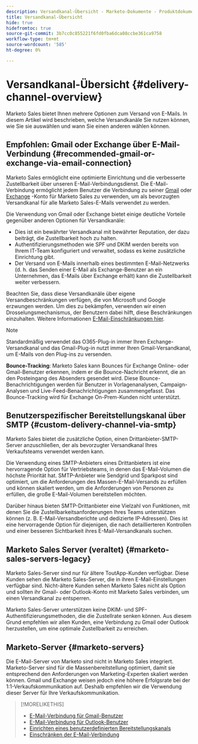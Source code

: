 ```yaml
---
description: Versandkanal-Übersicht - Marketo-Dokumente - Produktdokumentation
title: Versandkanal-Übersicht
hide: true
hidefromtoc: true
source-git-commit: 3b7cc0c855221f6fd0fba6dca08ccbe361ca9758
workflow-type: tm+mt
source-wordcount: '585'
ht-degree: 0%

---
```


# Versandkanal-Übersicht {#delivery-channel-overview}

Marketo Sales bietet Ihnen mehrere Optionen zum Versand von E-Mails. In diesem Artikel wird beschrieben, welche Versandkanäle Sie nutzen können, wie Sie sie auswählen und wann Sie einen anderen wählen können.

## Empfohlen: Gmail oder Exchange über E-Mail-Verbindung {#recommended-gmail-or-exchange-via-email-connection}

Marketo Sales ermöglicht eine optimierte Einrichtung und die verbesserte Zustellbarkeit über unseren E-Mail-Verbindungsdienst. Die E-Mail-Verbindung ermöglicht jedem Benutzer die Verbindung zu seiner [Gmail](/help/marketo/product-docs/marketo-sales-connect/email-plugins/gmail/email-connection-for-gmail-users.md) oder [Exchange](/help/marketo/product-docs/marketo-sales-connect/email-plugins/msc-for-outlook/email-connection-for-outlook-users.md) -Konto für Marketo Sales zu verwenden, um als bevorzugten Versandkanal für alle Marketo Sales-E-Mails verwendet zu werden.

Die Verwendung von Gmail oder Exchange bietet einige deutliche Vorteile gegenüber anderen Optionen für Versandkanäle:

* Dies ist ein bewährter Versandkanal mit bewährter Reputation, der dazu beiträgt, die Zustellbarkeit hoch zu halten.
* Authentifizierungsmethoden wie SPF und DKIM werden bereits von Ihrem IT-Team konfiguriert und verwaltet, sodass es keine zusätzliche Einrichtung gibt.
* Der Versand von E-Mails innerhalb eines bestimmten E-Mail-Netzwerks (d. h. das Senden einer E-Mail als Exchange-Benutzer an ein Unternehmen, das E-Mails über Exchange erhält) kann die Zustellbarkeit weiter verbessern.

Beachten Sie, dass diese Versandkanäle über eigene Versandbeschränkungen verfügen, die von Microsoft und Google erzwungen werden. Um dies zu bekämpfen, verwenden wir einen Drosselungsmechanismus, der Benutzern dabei hilft, diese Beschränkungen einzuhalten. Weitere Informationen [E-Mail-Einschränkungen hier](/help/marketo/product-docs/marketo-sales-connect/email/email-delivery/email-connection-throttling.md).

>[!NOTE]
>
>Standardmäßig verwendet das O365-Plug-in immer Ihren Exchange-Versandkanal und das Gmail-Plug-in nutzt immer Ihren Gmail-Versandkanal, um E-Mails von den Plug-ins zu versenden.

**Bounce-Tracking**: Marketo Sales kann Bounces für Exchange Online- oder Gmail-Benutzer erkennen, indem er die Bounce-Nachricht erkennt, die an den Posteingang des Absenders gesendet wird. Diese Bounce-Benachrichtigungen werden für Benutzer in Vorlagenanalysen, Campaign-Analysen und Live-Feed-Benachrichtigungen zusammengefasst. Das Bounce-Tracking wird für Exchange On-Prem-Kunden nicht unterstützt.

## Benutzerspezifischer Bereitstellungskanal über SMTP {#custom-delivery-channel-via-smtp}

Marketo Sales bietet die zusätzliche Option, einen Drittanbieter-SMTP-Server anzuschließen, der als bevorzugter Versandkanal Ihres Verkaufsteams verwendet werden kann.

Die Verwendung eines SMTP-Anbieters eines Drittanbieters ist eine hervorragende Option für Vertriebsteams, in denen das E-Mail-Volumen die höchste Priorität hat. SMTP-Anbieter wie Sendgrid und Sparkpost sind optimiert, um die Anforderungen des Massen-E-Mail-Versands zu erfüllen und können skaliert werden, um die Anforderungen von Personen zu erfüllen, die große E-Mail-Volumen bereitstellen möchten.

Darüber hinaus bieten SMTP-Drittanbieter eine Vielzahl von Funktionen, mit denen Sie die Zustellbarkeitsanforderungen Ihres Teams unterstützen können (z. B. E-Mail-Versandberichte und dedizierte IP-Adressen). Dies ist eine hervorragende Option für diejenigen, die nach detaillierteren Kontrollen und einer besseren Sichtbarkeit ihres E-Mail-Versandkanals suchen.

## Marketo Sales Server (veraltet) {#marketo-sales-servers-legacy}

Marketo Sales-Server sind nur für ältere ToutApp-Kunden verfügbar. Diese Kunden sehen die Marketo Sales-Server, die in ihren E-Mail-Einstellungen verfügbar sind. Nicht-ältere Kunden sehen Marketo Sales nicht als Option und sollten ihr Gmail- oder Outlook-Konto mit Marketo Sales verbinden, um einen Versandkanal zu entsperren.

Marketo Sales-Server unterstützen keine DKIM- und SPF-Authentifizierungsmethoden, die die Zustellrate senken können. Aus diesem Grund empfehlen wir allen Kunden, eine Verbindung zu Gmail oder Outlook herzustellen, um eine optimale Zustellbarkeit zu erreichen.

## Marketo-Server {#marketo-servers}

Die E-Mail-Server von Marketo sind nicht in Marketo Sales integriert. Marketo-Server sind für die Massenbereitstellung optimiert, damit sie entsprechend den Anforderungen von Marketing-Experten skaliert werden können. Gmail und Exchange weisen jedoch eine höhere Erfolgsrate bei der 1:1-Verkaufskommunikation auf. Deshalb empfehlen wir die Verwendung dieser Server für Ihre Verkaufskommunikation.

>[!MORELIKETHIS]
>
>* [E-Mail-Verbindung für Gmail-Benutzer](/help/marketo/product-docs/marketo-sales-connect/email-plugins/gmail/email-connection-for-gmail-users.md)
>* [E-Mail-Verbindung für Outlook-Benutzer](/help/marketo/product-docs/marketo-sales-connect/email-plugins/msc-for-outlook/email-connection-for-outlook-users.md)
>* [Einrichten eines benutzerdefinierten Bereitstellungskanals](/help/marketo/product-docs/marketo-sales-connect/email/email-delivery/setting-up-a-custom-delivery-channel.md)
>* [Einschränken der E-Mail-Verbindung](/help/marketo/product-docs/marketo-sales-connect/email/email-delivery/email-connection-throttling.md)

